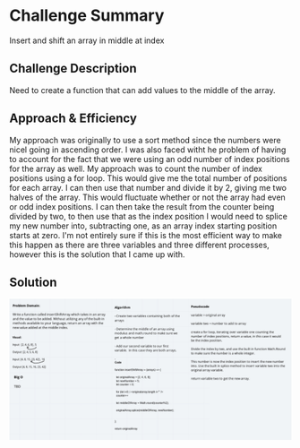 # Challenge Summary
Insert and shift an array in middle at index

## Challenge Description
Need to create a function that can add values to the middle of the array. 

## Approach & Efficiency
My approach was originally to use a sort method since the numbers were nicel going in ascending order.  I was also faced witht he problem of having to account for the fact that we were using an odd number of index positions for the array as well.   My approach was to count the number of index positions using a for loop.  This would give me the total number of positions for each array.  I can then use that number and divide it by 2, giving me two halves of the array.  This would fluctuate whether or not the array had even or odd index positions.  I can then take the result from the counter being divided by two, to then use that as the index position I would need to splice my new number into, subtracting one, as an array index starting position starts at zero.  I'm not entirely sure if this is the most efficient way to make this happen as there are three variables and three different processes, however this is the solution that I came up with. 

## Solution
![Code Challenge Two](codechallenge-two.png)